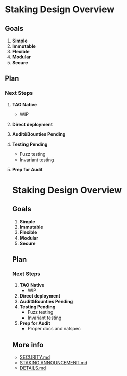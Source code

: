 # Staking Design Overview

## Goals

1. **Simple**
2. **Immutable**
3. **Flexible**
4. **Modular**
5. **Secure**

## Plan

### Next Steps

1. **TAO Native**
   - WIP
2. **Direct deployment**
3. **Audit&Bounties Pending**
4. **Testing Pending**
   - Fuzz testing
   - Invariant testing
5. **Prep for Audit**

   # Staking Design Overview

   ## Goals

   1. **Simple**
   2. **Immutable**
   3. **Flexible**
   4. **Modular**
   5. **Secure**

   ## Plan

   ### Next Steps

   1. **TAO Native**
      - WIP
   2. **Direct deployment**
   3. **Audit&Bounties Pending**
   4. **Testing Pending**
      - Fuzz testing
      - Invariant testing
   5. **Prep for Audit**
      - Proper docs and natspec

   ## More info

   - [SECURITY.md](./SECURITY.md)
   - [STAKING ANNOUNCEMENT.md](./STAKING%20ANNOUNCEMENT.md)
   - [DETAILS.md](./updated-main-abi/DETAILS.md)
